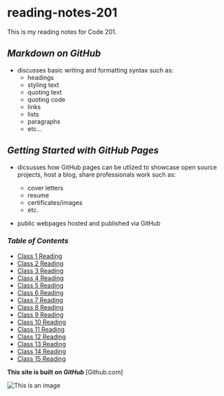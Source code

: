 # reading-notes-201
This is my reading notes for Code 201.

## *Markdown on GitHub*

- discusses basic writing and formatting syntax such as:
  - headings
  - styling text
  - quoting text
  - quoting code
  - links
  - lists
  - paragraphs
  - etc...


## *Getting Started with GitHub Pages*

- dicsusses how GitHub pages can be utlized to showcase open source projects, host a blog, share professionals work such as:
  - cover letters
  - resume
  - certificates/images
  - etc.
  
- public webpages hosted and published via GitHub


### *Table of Contents*

- [Class 1 Reading](class1.md)      
- [Class 2 Reading](class2.md)
- [Class 3 Reading](class3.md)
- [Class 4 Reading](class4.md)
- [Class 5 Reading](class5.md)
- [Class 6 Reading](class6.md)
- [Class 7 Reading](class7.md)
- [Class 8 Reading](class8.md)
- [Class 9 Reading](class9.md)
- [Class 10 Reading](class10.md)
- [Class 11 Reading](class11.md)
- [Class 12 Reading](class12.md)
- [Class 13 Reading](class13.md)
- [Class 14 Reading](class14.md)
- [Class 15 Reading](class15.md)


**This site is built on _GitHub_** [Github.com]

![This is an image](https://miro.medium.com/max/719/0*k7H1_j7ols5Mlwse.png)
